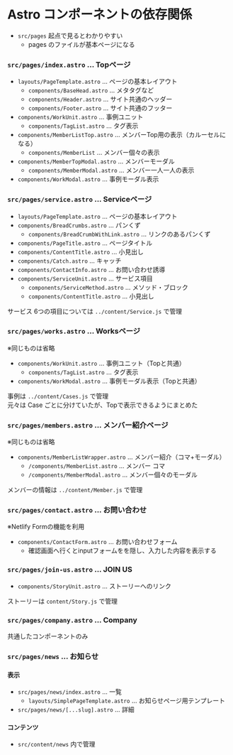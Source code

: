 # Astro コンポーネントの依存関係

- `src/pages` 起点で見るとわかりやすい
  - pages のファイルが基本ページになる

### `src/pages/index.astro` ... Topページ
- `layouts/PageTemplate.astro` ... ページの基本レイアウト
  - `components/BaseHead.astro` ... メタタグなど
  - `components/Header.astro`   ... サイト共通のヘッダー
  - `components/Footer.astro`   ... サイト共通のフッター
- `components/WorkUnit.astro`  ... 事例ユニット
  - `components/TagList.astro` ... タグ表示
- `components/MemberListTop.astro` ... メンバーTop用の表示（カルーセルになる）
  - `components/MemberList` ... メンバー個々の表示
- `components/MemberTopModal.astro` ... メンバーモーダル
  - `components/MemberModal.astro`  ... メンバー一人一人の表示 
- `components/WorkModal.astro` ... 事例モーダル表示


### `src/pages/service.astro` ... Serviceページ
- `layouts/PageTemplate.astro` ... ページの基本レイアウト
- `components/BreadCrumbs.astro` ... パンくず
  - `components/BreadCrumbWithLink.astro` ... リンクのあるパンくず
- `components/PageTitle.astro` ... ページタイトル
- `components/ContentTitle.astro` ... 小見出し
- `components/Catch.astro` ... キャッチ
- `components/ContactInfo.astro` ... お問い合わせ誘導
- `components/ServiceUnit.astro` ... サービス項目
  - `components/ServiceMethod.astro` ... メソッド・ブロック
  - `components/ContentTitle.astro` ... 小見出し

サービス 6つの項目については `../content/Service.js` で管理


### `src/pages/works.astro` ... Worksページ
※同じものは省略
- `components/WorkUnit.astro` ... 事例ユニット（Topと共通）
  - `components/TagList.astro` ... タグ表示
- `components/WorkModal.astro` ... 事例モーダル表示（Topと共通）

事例は `../content/Cases.js` で管理  
元々は Case ごとに分けていたが、Topで表示できるようにまとめた


### `src/pages/members.astro` ... メンバー紹介ページ
※同じものは省略
- `components/MemberListWrapper.astro` ... メンバー紹介（コマ+モーダル）
  - `/components/MemberList.astro` ... メンバー コマ
  - `/components/MemberModal.astro` ... メンバー個々のモーダル

メンバーの情報は `../content/Member.js` で管理


### `src/pages/contact.astro` ... お問い合わせ
※Netlify Formの機能を利用
- `components/ContactForm.astro` ... お問い合わせフォーム
  - 確認画面へ行くとinputフォームをを隠し、入力した内容を表示する


### `src/pages/join-us.astro` ... JOIN US
- `components/StoryUnit.astro` ... ストーリーへのリンク

ストーリーは `content/Story.js` で管理


### `src/pages/company.astro` ... Company
共通したコンポーネントのみ


### `src/pages/news` ... お知らせ
#### 表示
- `src/pages/news/index.astro` ... 一覧
  - `layouts/SimplePageTemplate.astro` ... お知らせページ用テンプレート
- `src/pages/news/[...slug].astro` ... 詳細

#### コンテンツ
- `src/content/news` 内で管理